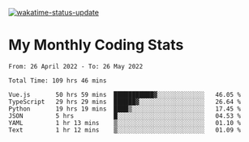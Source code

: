 [![wakatime-status-update](https://github.com/noopurphalak/noopurphalak/workflows/wakatime-status-update/badge.svg)](https://github.com/noopurphalak/noopurphalak/actions/workflows/main.yml)

# My Monthly Coding Stats

<!--START_SECTION:waka-->

```text
From: 26 April 2022 - To: 26 May 2022

Total Time: 109 hrs 46 mins

Vue.js       50 hrs 59 mins  ███████████▓░░░░░░░░░░░░░   46.05 %
TypeScript   29 hrs 29 mins  ██████▓░░░░░░░░░░░░░░░░░░   26.64 %
Python       19 hrs 19 mins  ████▒░░░░░░░░░░░░░░░░░░░░   17.45 %
JSON         5 hrs           █░░░░░░░░░░░░░░░░░░░░░░░░   04.53 %
YAML         1 hr 13 mins    ▒░░░░░░░░░░░░░░░░░░░░░░░░   01.10 %
Text         1 hr 12 mins    ▒░░░░░░░░░░░░░░░░░░░░░░░░   01.09 %
```

<!--END_SECTION:waka-->
